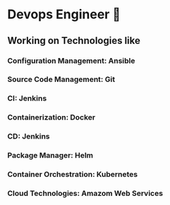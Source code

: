 # Devops Engineer 👋
## Working on Technologies like
### Configuration Management: Ansible
### Source Code Management: Git
### CI: Jenkins
### Containerization: Docker
### CD: Jenkins
### Package Manager: Helm
### Container Orchestration: Kubernetes
### Cloud Technologies: Amazom Web Services 

<!--
**vishu77/vishu77** is a ✨ _special_ ✨ repository because its `README.md` (this file) appears on your GitHub profile.

Here are some ideas to get you started:

- 🔭 I’m currently working on ...
- 🌱 I’m currently learning ...
- 👯 I’m looking to collaborate on ...
- 🤔 I’m looking for help with ...
- 💬 Ask me about ...
- 📫 How to reach me: ...
- 😄 Pronouns: ...
- ⚡ Fun fact: ...
-->
